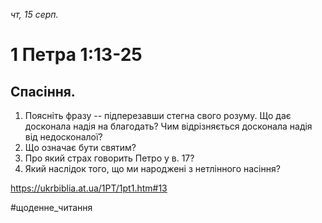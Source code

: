 
_чт, 15 серп._

# 1 Петра 1:13-25

## Спасіння.
1. Поясніть фразу -- підперезавши стегна свого розуму. Що дає досконала надія на благодать? Чим відрізняється досконала надія від недосконалої?
2. Що означає бути святим?
3. Про який страх говорить Петро  у в. 17?
4. Який наслідок того, що ми народжені з нетлінного насіння?

https://ukrbiblia.at.ua/1PT/1pt1.htm#13 

#щоденне_читання
